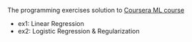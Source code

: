 The programming exercises solution to [Coursera ML course](https://www.coursera.org/learn/machine-learning/home/welcome)

- ex1: Linear Regression
- ex2: Logistic Regression & Regularization
